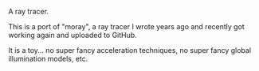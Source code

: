 
A ray tracer.

This is a port of "moray", a ray tracer I wrote years ago and recently got working again
and uploaded to GitHub.

It is a toy... no super fancy acceleration techniques, no super fancy global illumination
models, etc.


